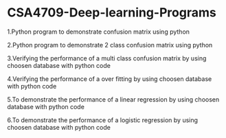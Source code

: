 # CSA4709-Deep-learning-Programs

1.Python program to demonstrate confusion matrix using python

2.Python program to demonstrate  2 class confusion matrix using python

3.Verifying the performance of a multi class confusion matrix by using choosen database with python code

4.Verifying the performance of a over fitting by using choosen database with python code

5.To demonstrate the performance of a linear regression by using choosen database with python code

6.To demonstrate the performance of a logistic regression by using choosen database with python code
